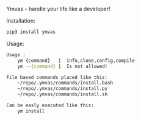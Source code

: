 Ymvas - handle your life like a developer!

Installation:
```bash
pip3 install ymvas
```

Usage:

```bash
Usage :
    ym {command}   |  info,clone,config,compile
    ym --{command} |  Is not allowed!

File based commands placed like this:
    ~/repo/.ymvas/commands/install.bash
    ~/repo/.ymvas/commands/install.py
    ~/repo/.ymvas/commands/install.sh

Can be easly executed like this:
    ym install
    
```
